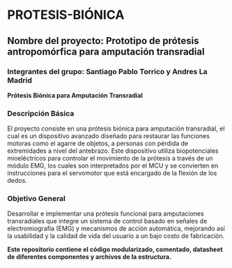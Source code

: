 # PROTESIS-BIÓNICA
## Nombre del proyecto: Prototipo de prótesis antropomórfica para amputación transradial
### Integrantes del grupo: Santiago Pablo Torrico y Andres La Madrid

**Prótesis Biónica para Amputación Transradial**  

### Descripción Básica

El proyecto consiste en una prótesis biónica para amputación transradial, el cual es un dispositivo avanzado diseñado para restaurar las funciones motoras como el agarre de objetos, a personas con pérdida de extremidades a nivel del antebrazo. Este dispositivo utiliza biopotenciales mioeléctricos para controlar el movimiento de la prótesis a través de un módulo EMG, los cuales son interpretados por el MCU y se convierten en instrucciones para el servomotor que está encargado de la flexión de los dedos.

### Objetivo General

Desarrollar e implementar una prótesis funcional para amputaciones transradiales que
integre un sistema de control basado en señales de electromiografía (EMG) y mecanismos de
acción automática, mejorando así la usabilidad y la calidad de vida del usuario a un bajo costo de
fabricación.



**Este repositorio contiene el código modularizado, comentado, datasheet de diferentes componentes y archivos de la estructura.**

